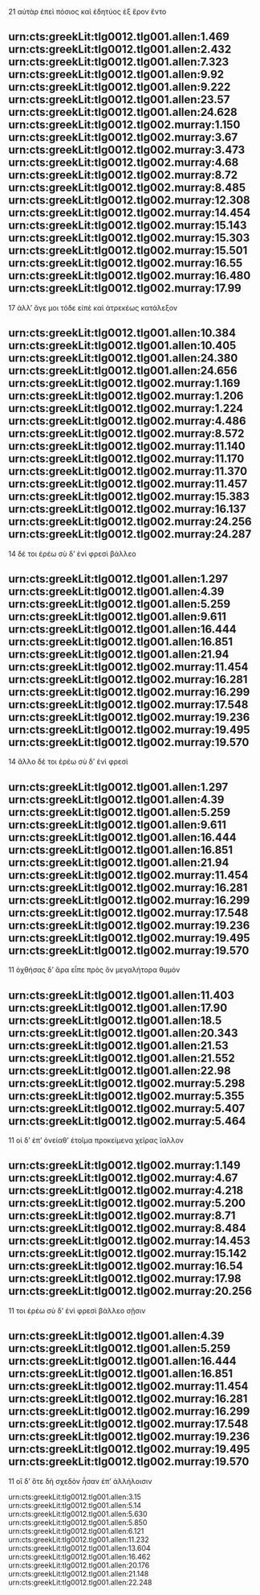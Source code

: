 21	αὐτὰρ ἐπεὶ πόσιος καὶ ἐδητύος ἐξ ἔρον ἕντο

urn:cts:greekLit:tlg0012.tlg001.allen:1.469
urn:cts:greekLit:tlg0012.tlg001.allen:2.432
urn:cts:greekLit:tlg0012.tlg001.allen:7.323
urn:cts:greekLit:tlg0012.tlg001.allen:9.92
urn:cts:greekLit:tlg0012.tlg001.allen:9.222
urn:cts:greekLit:tlg0012.tlg001.allen:23.57
urn:cts:greekLit:tlg0012.tlg001.allen:24.628
urn:cts:greekLit:tlg0012.tlg002.murray:1.150
urn:cts:greekLit:tlg0012.tlg002.murray:3.67
urn:cts:greekLit:tlg0012.tlg002.murray:3.473
urn:cts:greekLit:tlg0012.tlg002.murray:4.68
urn:cts:greekLit:tlg0012.tlg002.murray:8.72
urn:cts:greekLit:tlg0012.tlg002.murray:8.485
urn:cts:greekLit:tlg0012.tlg002.murray:12.308
urn:cts:greekLit:tlg0012.tlg002.murray:14.454
urn:cts:greekLit:tlg0012.tlg002.murray:15.143
urn:cts:greekLit:tlg0012.tlg002.murray:15.303
urn:cts:greekLit:tlg0012.tlg002.murray:15.501
urn:cts:greekLit:tlg0012.tlg002.murray:16.55
urn:cts:greekLit:tlg0012.tlg002.murray:16.480
urn:cts:greekLit:tlg0012.tlg002.murray:17.99
-------
17	ἀλλʼ ἄγε μοι τόδε εἰπὲ καὶ ἀτρεκέως κατάλεξον

urn:cts:greekLit:tlg0012.tlg001.allen:10.384
urn:cts:greekLit:tlg0012.tlg001.allen:10.405
urn:cts:greekLit:tlg0012.tlg001.allen:24.380
urn:cts:greekLit:tlg0012.tlg001.allen:24.656
urn:cts:greekLit:tlg0012.tlg002.murray:1.169
urn:cts:greekLit:tlg0012.tlg002.murray:1.206
urn:cts:greekLit:tlg0012.tlg002.murray:1.224
urn:cts:greekLit:tlg0012.tlg002.murray:4.486
urn:cts:greekLit:tlg0012.tlg002.murray:8.572
urn:cts:greekLit:tlg0012.tlg002.murray:11.140
urn:cts:greekLit:tlg0012.tlg002.murray:11.170
urn:cts:greekLit:tlg0012.tlg002.murray:11.370
urn:cts:greekLit:tlg0012.tlg002.murray:11.457
urn:cts:greekLit:tlg0012.tlg002.murray:15.383
urn:cts:greekLit:tlg0012.tlg002.murray:16.137
urn:cts:greekLit:tlg0012.tlg002.murray:24.256
urn:cts:greekLit:tlg0012.tlg002.murray:24.287
-------
14	δέ τοι ἐρέω σὺ δʼ ἐνὶ φρεσὶ βάλλεο

urn:cts:greekLit:tlg0012.tlg001.allen:1.297
urn:cts:greekLit:tlg0012.tlg001.allen:4.39
urn:cts:greekLit:tlg0012.tlg001.allen:5.259
urn:cts:greekLit:tlg0012.tlg001.allen:9.611
urn:cts:greekLit:tlg0012.tlg001.allen:16.444
urn:cts:greekLit:tlg0012.tlg001.allen:16.851
urn:cts:greekLit:tlg0012.tlg001.allen:21.94
urn:cts:greekLit:tlg0012.tlg002.murray:11.454
urn:cts:greekLit:tlg0012.tlg002.murray:16.281
urn:cts:greekLit:tlg0012.tlg002.murray:16.299
urn:cts:greekLit:tlg0012.tlg002.murray:17.548
urn:cts:greekLit:tlg0012.tlg002.murray:19.236
urn:cts:greekLit:tlg0012.tlg002.murray:19.495
urn:cts:greekLit:tlg0012.tlg002.murray:19.570
-------
14	ἄλλο δέ τοι ἐρέω σὺ δʼ ἐνὶ φρεσὶ

urn:cts:greekLit:tlg0012.tlg001.allen:1.297
urn:cts:greekLit:tlg0012.tlg001.allen:4.39
urn:cts:greekLit:tlg0012.tlg001.allen:5.259
urn:cts:greekLit:tlg0012.tlg001.allen:9.611
urn:cts:greekLit:tlg0012.tlg001.allen:16.444
urn:cts:greekLit:tlg0012.tlg001.allen:16.851
urn:cts:greekLit:tlg0012.tlg001.allen:21.94
urn:cts:greekLit:tlg0012.tlg002.murray:11.454
urn:cts:greekLit:tlg0012.tlg002.murray:16.281
urn:cts:greekLit:tlg0012.tlg002.murray:16.299
urn:cts:greekLit:tlg0012.tlg002.murray:17.548
urn:cts:greekLit:tlg0012.tlg002.murray:19.236
urn:cts:greekLit:tlg0012.tlg002.murray:19.495
urn:cts:greekLit:tlg0012.tlg002.murray:19.570
-------
11	ὀχθήσας δʼ ἄρα εἶπε πρὸς ὃν μεγαλήτορα θυμόν

urn:cts:greekLit:tlg0012.tlg001.allen:11.403
urn:cts:greekLit:tlg0012.tlg001.allen:17.90
urn:cts:greekLit:tlg0012.tlg001.allen:18.5
urn:cts:greekLit:tlg0012.tlg001.allen:20.343
urn:cts:greekLit:tlg0012.tlg001.allen:21.53
urn:cts:greekLit:tlg0012.tlg001.allen:21.552
urn:cts:greekLit:tlg0012.tlg001.allen:22.98
urn:cts:greekLit:tlg0012.tlg002.murray:5.298
urn:cts:greekLit:tlg0012.tlg002.murray:5.355
urn:cts:greekLit:tlg0012.tlg002.murray:5.407
urn:cts:greekLit:tlg0012.tlg002.murray:5.464
-------
11	οἱ δʼ ἐπʼ ὀνείαθʼ ἑτοῖμα προκείμενα χεῖρας ἴαλλον

urn:cts:greekLit:tlg0012.tlg002.murray:1.149
urn:cts:greekLit:tlg0012.tlg002.murray:4.67
urn:cts:greekLit:tlg0012.tlg002.murray:4.218
urn:cts:greekLit:tlg0012.tlg002.murray:5.200
urn:cts:greekLit:tlg0012.tlg002.murray:8.71
urn:cts:greekLit:tlg0012.tlg002.murray:8.484
urn:cts:greekLit:tlg0012.tlg002.murray:14.453
urn:cts:greekLit:tlg0012.tlg002.murray:15.142
urn:cts:greekLit:tlg0012.tlg002.murray:16.54
urn:cts:greekLit:tlg0012.tlg002.murray:17.98
urn:cts:greekLit:tlg0012.tlg002.murray:20.256
-------
11	τοι ἐρέω σὺ δʼ ἐνὶ φρεσὶ βάλλεο σῇσιν

urn:cts:greekLit:tlg0012.tlg001.allen:4.39
urn:cts:greekLit:tlg0012.tlg001.allen:5.259
urn:cts:greekLit:tlg0012.tlg001.allen:16.444
urn:cts:greekLit:tlg0012.tlg001.allen:16.851
urn:cts:greekLit:tlg0012.tlg002.murray:11.454
urn:cts:greekLit:tlg0012.tlg002.murray:16.281
urn:cts:greekLit:tlg0012.tlg002.murray:16.299
urn:cts:greekLit:tlg0012.tlg002.murray:17.548
urn:cts:greekLit:tlg0012.tlg002.murray:19.236
urn:cts:greekLit:tlg0012.tlg002.murray:19.495
urn:cts:greekLit:tlg0012.tlg002.murray:19.570
-------
11	οἳ δʼ ὅτε δὴ σχεδὸν ἦσαν ἐπʼ ἀλλήλοισιν

urn:cts:greekLit:tlg0012.tlg001.allen:3.15
urn:cts:greekLit:tlg0012.tlg001.allen:5.14
urn:cts:greekLit:tlg0012.tlg001.allen:5.630
urn:cts:greekLit:tlg0012.tlg001.allen:5.850
urn:cts:greekLit:tlg0012.tlg001.allen:6.121
urn:cts:greekLit:tlg0012.tlg001.allen:11.232
urn:cts:greekLit:tlg0012.tlg001.allen:13.604
urn:cts:greekLit:tlg0012.tlg001.allen:16.462
urn:cts:greekLit:tlg0012.tlg001.allen:20.176
urn:cts:greekLit:tlg0012.tlg001.allen:21.148
urn:cts:greekLit:tlg0012.tlg001.allen:22.248